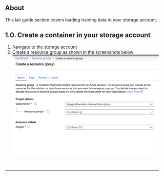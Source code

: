 ## About
This lab guide section covers loading training data to your storage account.
<br>

## 1.0. Create a container in your storage account
1. Navigate to the storage account
2. Create a resource group as shown in the screenshots below<br>
![rg-1](../images/0001-create-rg-1.png)
<br>
<hr>
<br>
